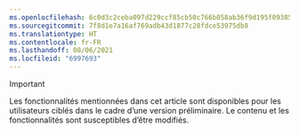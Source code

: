 ```yaml
---
ms.openlocfilehash: 6c0d3c2ceba097d229ccf85cb50c766b058ab36f9d195f093855d62a5b510abe
ms.sourcegitcommit: 7f8d1e7a16af769adb43d1877c28fdce53975db8
ms.translationtype: HT
ms.contentlocale: fr-FR
ms.lasthandoff: 08/06/2021
ms.locfileid: "6997693"
---
```

> [!IMPORTANT]
> Les fonctionnalités mentionnées dans cet article sont disponibles pour les utilisateurs ciblés dans le cadre d’une version préliminaire. Le contenu et les fonctionnalités sont susceptibles d’être modifiés. 
